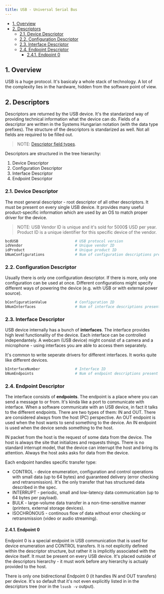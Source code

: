 ```yaml
---
title: USB - Universal Serial Bus
---
```


- [1. Overview](#1-overview)
- [2. Descriptors](#2-descriptors)
  - [2.1. Device Descriptor](#21-device-descriptor)
  - [2.2. Configuration Descriptor](#22-configuration-descriptor)
  - [2.3. Interface Descriptor](#23-interface-descriptor)
  - [2.4. Endpoint Descriptor](#24-endpoint-descriptor)
    - [2.4.1. Endpoint 0](#241-endpoint-0)

## 1. Overview
USB is a huge protocol. It's basicaly a whole stack of technology. A lot of the complexity lies in the hardware, hidden from the software point of view.

## 2. Descriptors
Descriptors are returned by the USB device. It's the standarized way of providing technical information what the device can do. Fields of a descriptor are written in the Systems Hungarian notation (with the data type prefixes). The structure of the descriptors is standarized as well. Not all fields are required to be filled out.

> NOTE: [Descriptor field types](https://www.engineersgarage.com/usb-descriptors-and-their-types-part-3-6/).  

Descriptors are structured in the tree hierarchy:

1. Device Descriptor
2. Configuration Descriptor
3. Interface Descriptor
4. Endpoint Descriptor

### 2.1. Device Descriptor
The most general descriptor - root descriptor of all other descriptors. It must be present on every single USB device. It provides many useful product-specific information which are used by an OS to match proper driver for the device.

> NOTE: USB Vendor ID is unique and it's sold for 5000$ USD per year. Product ID is a unique identifier for this specific device of the vendor.

```bash
bcdUSB                          # USB protocol version
idVendor                        # Unique vendor ID
idProduct                       # Unique product ID
bNumConfigurations              # Num of configuration descriptions present
```

### 2.2. Configuration Descriptor
Usually there is only one configuration descriptor. If there is more, only one configuration can be used at once. Different configurations might specify different ways of powering the device (e.g. with USB or with external power source).

```bash
bConfigurationValue             # Configuration ID
bNumInterfaces                  # Num of interface descriptions present
```

### 2.3. Interface Descriptor
USB device internally has a bunch of **interfaces**. The interface provides high level functionality of the device. Each interface can be controlled independantely. A webcam (USB device) might consist of a camera and a microphone - using interfaces you are able to access them separately.

It's common to write seperate drivers for different interfaces. It works quite like different devices.

```bash
bInterfaceNumber                # Interface ID
bNumEndpoints                   # Num of endpoint descriptions present
```

### 2.4. Endpoint Descriptor
The interface consists of **endpoints**. The endpoint is a place where you can send a message to or from. It's kinda like a port to communicate with interface. When a software communicate with an USB device, in fact it talks to the different endpoints. There are two types of them: IN and OUT. There are considered always from the host (PC) perspective. An OUT endpoint is used when the host wants to send something to the device. An IN endpoint is used when the device sends something to the host.

IN packet from the host is the request of some data from the device. The host is always the site that initializes and requests things. There is no standard interrupt model, that the device can interrupt the host and bring its attention. Always the host asks asks for data from the device.

Each endpoint handles specific transfer type:

- CONTROL - device enumeration, configuration and control operations with small data (up to 64 bytes) and guaranteed delivery (error checking and retransmission). It's the only transfer that has structured data described in the spec.
- INTERRUPT - periodic, small and low-latency data communication (up to 64 bytes per payload).
- BULK - large-volume data transfer in a non-time-sensitive manner (printers, external storage devices).
- ISOCHRONOUS - continous flow of data without error checking or retransmission (video or audio streaming).

#### 2.4.1. Endpoint 0
Endpoint 0 is a special endpoint in USB communication that is used for device enumeration and CONTROL transfers. It is not explicitly defined within the descriptor structure, but rather it is implicitly associated with the device itself. It must be present on every USB device. It's placed outside of the descriptors hierarchy - it must work before any hierarchy is actualy provided to the host.

There is only one bidirectional Endpoint 0 (it handles IN and OUT transfers) per device. It's so default that it's not even explicitly listed in in the descriptors tree (nor in the `lsusb -v` output).
